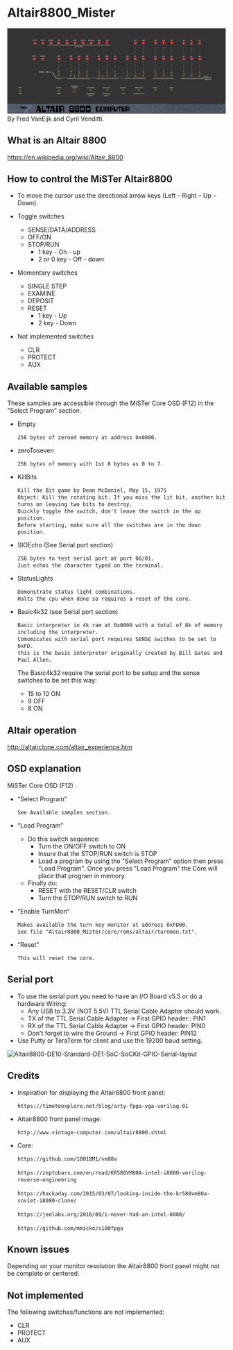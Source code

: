 Altair8800_Mister
=================
![alt text](./images/Altair8800_MiSTer.png)
By Fred VanEijk and Cyril Venditti.

## What is an Altair 8800
https://en.wikipedia.org/wiki/Altair_8800

## How to control the MiSTer Altair8800
- To move the cursor use the directional arrow keys (Left – Right – Up – Down).

- Toggle switches
  - SENSE/DATA/ADDRESS
  - OFF/ON
  - STOP/RUN
    - 1 key - On - up
    - 2 or 0 key - Off - down
    

- Momentary switches
  - SINGLE STEP
  - EXAMINE
  - DEPOSIT
  - RESET
    - 1 key - Up
    - 2 key - Down

- Not implemented switches
  - CLR
  - PROTECT
  - AUX

## Available samples 
These samples are accessible through the MiSTer Core OSD (F12) in the "Select Program" section. 

- Empty

      256 bytes of zeroed memory at address 0x0000.

- zeroToseven

      256 bytes of memory with 1st 8 bytes as 0 to 7.
          
- KillBits

      Kill the Bit game by Dean McDaniel, May 15, 1975
      Object: Kill the rotating bit. If you miss the lit bit, another bit turns on leaving two bits to destroy. 
      Quickly toggle the switch, don't leave the switch in the up position. 
      Before starting, make sure all the switches are in the down position.
       
- SIOEcho (See Serial port section)

      256 bytes to test serial port at port 00/01.
      Just echos the character typed on the terminal.
  
- StatusLights

      Demonstrate status light combinations.
      Halts the cpu when done so requires a reset of the core.

- Basic4k32 (see Serial port section)

      Basic interpreter in 4k ram at 0x0000 with a total of 8k of memory including the interpreter.
      Comumicates with serial port requires SENSE swithes to be set to 0xFD.
      this is the basic interpreter originally created by Bill Gates and Paul Allen.
      
  The Basic4k32 require the serial port to be setup and the sense switches to be set this way:
    - 15 to 10 ON
    - 9 OFF
    - 8 ON
    
## Altair operation
http://altairclone.com/altair_experience.htm

## OSD explanation
MiSTer Core OSD (F12) :

- “Select Program”

      See Available samples section.

- “Load Program”
  - Do this switch sequence:
    - Turn the ON/OFF switch to ON
    - Insure that the STOP/RUN switch is STOP
    - Load a program by using the "Select Program" option then press "Load Program". 
      Once you press "Load Program" the Core will place that program in memory.
  - Finally do:
    - RESET with the RESET/CLR switch
    - Turn the STOP/RUN switch to RUN
       
- “Enable TurnMon” 

      Makes available the turn key monitor at address 0xFD00.
      See file "Altair8800_Mister/core/roms/altair/turnmon.txt".
      
- “Reset” 

      This will reset the core.
      
  
## Serial port
- To use the serial port you need to have an I/O Board v5.5 or do a hardware Wiring:
  - Any USB to 3.3V (NOT 5.5V) TTL Serial Cable Adapter should work.
  - TX of the TTL Serial Cable Adapter -> First GPIO header:: PIN1
  - RX of the TTL Serial Cable Adapter -> First GPIO header: PIN0
  - Don't forget to wire the Ground -> First GPIO header: PIN12
- Use Putty or TeraTerm for client and use the 19200 baud setting.

![Altair8800-DE10-Standard-DE1-SoC-SoCKit-GPIO-Serial-layout](https://user-images.githubusercontent.com/48859672/70395398-7e535700-19fe-11ea-9c66-eecc22df36e7.png)

  
## Credits
  - Inspiration for displaying the Altair8800 front panel:
  
        https://timetoexplore.net/blog/arty-fpga-vga-verilog-01
                  
  - Altair8800 front panel image: 
  
        http://www.vintage-computer.com/altair8800.shtml
        
  - Core:
  
        https://github.com/1801BM1/vm80a

        https://zeptobars.com/en/read/KR580VM80A-intel-i8080-verilog-reverse-engineering

        https://hackaday.com/2015/03/07/looking-inside-the-kr580vm80a-soviet-i8080-clone/

        https://jeelabs.org/2016/09/i-never-had-an-intel-8080/

        https://github.com/mmicko/s100fpga

## Known issues
Depending on your monitor resolution the Altair8800 front panel might not be complete or centered.

## Not implemented
The following switches/functions are not implemented:
   - CLR
   - PROTECT
   - AUX
